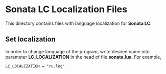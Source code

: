 # Sonata LC Localization Files

This directory contains files with language localization for **Sonata LC**. 

## Set localization

In order to change language of the program, write desired name into parameter __LC_LOCALIZATION__ in the head of file __sonata.lua__. 
For example, 

    LC_LOCALIZATION = "ru.lng"
    

